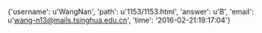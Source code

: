 {'username': u'WangNan', 'path': u'1153/1153.html', 'answer': u'B', 'email': u'wang-n13@mails.tsinghua.edu.cn', 'time': '2016-02-21:19:17:04'}